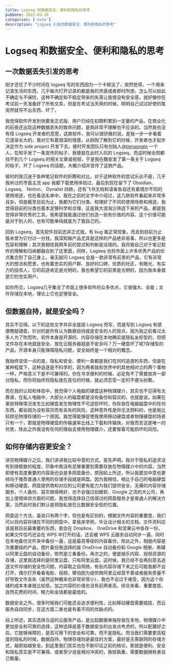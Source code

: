 ```yaml
---
title: Logseq 和数据安全、便利和隐私的思考
pubDate: 2022-03-20
categories: ['note']
description: "Logseq 引发的数据安全、便利和隐私的思考"
---
```


# Logseq 和数据安全、便利和隐私的思考

## 一次数据丢失引发的思考

刚才还花了不少时间在 logseq 写的东西因为一个卡顿没了，突然觉得，一个用来记录生活的东西，几乎每次打开记录的都是我的灵感或者即时所想，怎么可以如此不确定与不保险，这种不确定和不稳定带来的失落让我很没有安全感，就好像你在考试前一天准备好了所有文具，但是在考试当天用的时候，明明自己试过好使的笔突然就写不出东西、坏了。

我觉得软件开发到快要发正式版、用户已经在初期积累到一定量的产品，在商业化的前夜还出现这种数据丢失的致命问题，是我非常不理解也不应该的。当然我也没有怪 Logseq 开发者的意思，这款软件，我可以很骄傲的说，是我一步一步看着它逐渐长大的，我对它有着很深的情感，从刚刚了解到它的时候，开发者也才起步决定作为 side project 开发下去，彼时开发团队只有创始人@[tiensonqin](https://twitter.com/tiensonqin) 一个人，在知乎发了一条宣传的帖子，我便是在此时入坑的 Logseq，而这时候全网都找不到几个 Logseq 的相关文章或视频，于是我在酷安发了第一条关于 Logseq 的帖子，开了 Logseq 的话题，大概介绍并宣传了这款产品。

彼时的我沉迷于各种笔记软件的折腾和对比，对于这种软件的尝试乐此不疲，几乎我听过的市面主流 app 我都下载使用体验过，最后到现在留下了 Obsidian、 Logseq、 Notion、 Dynalist 四款，还有飞书文档和语雀各自还有着偶尔不同的使用用途，也在备选名单中。我在之前的文字中介绍过，这几款软件看起来非常多且杂，但是截至目前为止，我都为它们分类、梳理好了不同的使用场景和用途，我觉得目前的分类也基本足够科学和合理，这是我大浪淘沙筛选下来的产品，都是我觉得非常优秀的工具，我希望我能通过他们创造一些有价值的内容，这个价值可能是对于别人的，也有可能单纯就是为了我自己的。

回到 Logseq，首先软件目前还非正式版，有 bug 属正常现象，而且到目前为止我未曾为它付过一分钱，我深知做产品尤其是这样的产品绝非易事，所以也更多是包容和理解；其次我相信我两年前的尝试和判断是没错的。我将我自己对于笔记软件的理解和归纳都融合到了这里面，同样，Logseq 也将市面上许多优秀产品的优点集合到了自己身上。毫无疑问 Logseq 会是一款非常有前景的产品，它有非常大的想法和愿景，也有着忠实的用户群、良好的口碑、优质的社区，有眼光、有实力的投资人，它的前途肯定是光明的，我也希望它的前景是光明的，因为我本身就是它的忠实用户。

如你所见，Logseq几乎集合了市面上很多软件的众多优点，它很强大、全能；文件存储在本地，理论上它也足够安全。

## 但数据自持，就是安全吗？

其实不见得。以下的这些文字并非全是因 Logseq 而写，而是写到 Logseq 有感便瞎敲键盘，针对的是所有认为数据自持就是安全的人的观点，因为我之前看过太多人为了吹而吹，软件本身是开源的、内容存储在本地确实是隐私友好型的，但把文件存在本地就是安全、放在云服务器就是不安全吗？万一硬盘坏了呢?存储型的产品，开源本身只能保障隐私问题，安全始终是一个相对的概念。

我始终坚信一点的是，隐私和安全、便利一直都是我们在同时追逐的东西，但是在某种程度下，这种追逐是不科学的，因为两者就和世界中的其他相对立的两个事物一样，严格意义下是不可兼得的。你在寻求便利的时候，必定免不了需要放弃一部分隐私，而你将始终将隐私放在首位的时候，就必须忍受一定的不便与纷繁。

而在我的认知和体验中，我觉得个人电脑的硬盘这种物理媒介，其实也不见得有太靠谱，在私人电脑中，大部分人的磁盘都是没有备份和容灾的，也就是说，如果在某些特殊情况发生比如硬盘发生物理性不可逆损坏时，你存放在电脑磁盘中的任何东西，都会因为没有容灾而有丢失的风险，这种意外性是你无法预料的，也是我比较顾忌物理存储的一个原因。我觉得能够促使我使用移动硬盘或者物理硬盘的场景只有一个，那就是物理硬盘的传输速率比线上下载和传输快，对我而言这是唯一的优势，除此之外我没有任何的理由去使用物理媒介，还要冒着可能损坏的风险。

## 如何存储内容更安全？

讲完物理媒介之后，我们讲讲我比较中意的方式。首先声明，我对于隐私的追求没有到很极致的程度，印象中我没有足够重要到需要存放在物理媒介中的内容，当然即使有高度重要的内容我也会是多网盘备份，原因如上所述，所以我更加中意也更倾向于推荐普通人使用的存储手段就是网盘。因为我相信，相比于自己的电脑硬盘和移动硬盘，网盘提供商和对应的公司更有能力为我们提供安全、无痛的内容存储服务，个人备份、容灾做得再好，也不会强过如微软、Google 之流的大公司，再加上使用体验方面的问题，我觉得选择自己信得过的网盘服务才是普通人的解决方案，当然此时我们默认是把隐私放在比数据安全低的位置。

网盘这个方法，虽说只有两个字，但也是有区别的，根据文件内容的重要度，我们可以将内容存储在不同的网盘中。拿我来举例，毕业设计相关的文档、文件资料应该是我目前最重要的东西，我会在 Dropbox、 OneDrive 和坚果云中各存一份，如果文件恰巧还会在 WPS 中打开的话，还会被 WPS 云服务自动同步一遍，同时在本地备份文件夹中备份一遍，这是最高等级的内容备份。除此之外，相册内容是次重要级的产品，图片备份我选择的是 OneDrive 自动备份和 Google 相册，再辅以阿里云盘的自动备份，依然是三重备份。再次之的，便是娱乐内容、视频资源的存储，这里我选择的是阿里云盘，只有阿里云盘。这时候，我已经不会再刻意去追逐文件存储的安全性问题，内容取之自网络，有些内容存储下来之后可能我都不会打开，偶尔打开看看电影、视频，哪怕因为提供商阿里云经营不善或者服务质量不好导致文件丢失（虽然这种概率也非常非常小），我也不会过于难受，因为这个存储的成本本身就比较低，加之内容的价值也没有前两者高，综合来看，重要度低，自然花费的时间、精力和金钱都是最低的。

数据安全之外，很多时候我们可能还会追求便利性，比如移动硬盘需要插拔，而云服务自动同步，在这方面二者也是有着不同的优缺点的。

综上所述，其实选择合适的云服务产品，是比起数据单独存放在本地、物理媒介中更加安全和可靠的选择，这种选择是基于数据安全的出发点考虑的，所以配置好之后，它能够保障的，是高可用下的安全和可靠，而不是隐私。而当我们需要更高程度的隐私的时候，数据自持，物理存储则是最佳的方案，最好是无需联网的存储方式，越原始越安全。到这里我们其实也在不断印证之前的结论，那就是便利、安全和隐私其实是不可兼得，或者至少说是相对冲突的，孰轻孰重，需要数据拥有者自己衡量。
